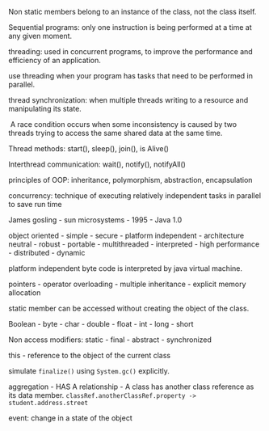 Non static members belong to an instance of the class, not the class itself.

Sequential programs: only one instruction is being performed at a time at any given moment.

threading: used in concurrent programs, to improve the performance and efficiency of an application.

use threading when your program has tasks that need to be performed in parallel.

thread synchronization: when multiple threads writing to a resource and manipulating its state.

 A race condition occurs when some inconsistency is caused by two threads trying to access the same shared data at the same time.

Thread methods: start(), sleep(), join(), is Alive()

Interthread communication: wait(), notify(), notifyAll()

principles of OOP: inheritance, polymorphism, abstraction, encapsulation

concurrency: technique of executing relatively independent tasks in parallel to save run time

James gosling - sun microsystems - 1995 - Java 1.0

object oriented - simple - secure - platform independent - architecture neutral - robust - portable - multithreaded - interpreted - high performance - distributed - dynamic

platform independent byte code is interpreted by java virtual machine.

pointers - operator overloading - multiple inheritance - explicit memory allocation

static member can be accessed without creating the object of the class.

Boolean - byte - char - double - float - int - long - short

Non access modifiers: static - final - abstract - synchronized

this - reference to the object of the current class

simulate `finalize()` using `System.gc()` explicitly. 

aggregation - HAS A relationship - A class has another class reference as its data member. `classRef.anotherClassRef.property -> student.address.street` 

event: change in a state of the object

